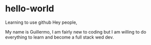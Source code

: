 # hello-world
Learning to use github
Hey people,

My name is Guillermo, I am fairly new to coding but I am willing to do everything
to learn and become a full stack wed dev. 
